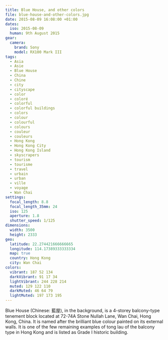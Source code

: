 ```yaml
---
title: Blue House, and other colors
file: blue-house-and-other-colors.jpg
date: 2015-08-09 16:08:00 +01:00
dates:
  iso: 2015-08-09
  human: 9th August 2015
gear:
  camera:
    brand: Sony
    model: RX100 Mark III
tags:
  - Asia
  - Asie
  - Blue House
  - China
  - Chine
  - city
  - cityscape
  - color
  - coloré
  - colorful
  - colorful buildings
  - colors
  - colour
  - colourful
  - colours
  - couleur
  - couleurs
  - Hong Kong
  - Hong Kong City
  - Hong Kong Island
  - skyscrapers
  - tourism
  - tourisme
  - travel
  - urbain
  - urban
  - ville
  - voyage
  - Wan Chai
settings:
  focal_length: 8.8
  focal_length_35mm: 24
  iso: 125
  aperture: 1.8
  shutter_speed: 1/125
dimensions:
  width: 3500
  height: 2333
geo:
  latitude: 22.274421666666665
  longitude: 114.17389333333334
  map: true
  country: Hong Kong
  city: Wan Chai
colors:
  vibrant: 187 52 134
  darkVibrant: 91 17 34
  lightVibrant: 244 228 214
  muted: 129 122 110
  darkMuted: 46 64 79
  lightMuted: 197 173 195
---
```


Blue House (Chinese: 藍屋), in the background, is a 4-storey balcony-type tenement block located at 72-74A Stone Nullah Lane, Wan Chai, Hong Kong, China. It is named after the brilliant blue colour painted on its external walls. It is one of the few remaining examples of tong lau of the balcony type in Hong Kong and is listed as Grade I historic building.
